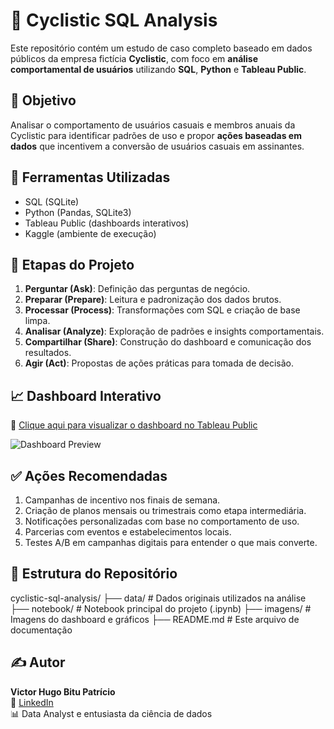 # 🚴 Cyclistic SQL Analysis

Este repositório contém um estudo de caso completo baseado em dados públicos da empresa fictícia **Cyclistic**, com foco em **análise comportamental de usuários** utilizando **SQL**, **Python** e **Tableau Public**.

## 📌 Objetivo

Analisar o comportamento de usuários casuais e membros anuais da Cyclistic para identificar padrões de uso e propor **ações baseadas em dados** que incentivem a conversão de usuários casuais em assinantes.

## 🧰 Ferramentas Utilizadas

- SQL (SQLite)
- Python (Pandas, SQLite3)
- Tableau Public (dashboards interativos)
- Kaggle (ambiente de execução)

## 🧪 Etapas do Projeto

1. **Perguntar (Ask)**: Definição das perguntas de negócio.
2. **Preparar (Prepare)**: Leitura e padronização dos dados brutos.
3. **Processar (Process)**: Transformações com SQL e criação de base limpa.
4. **Analisar (Analyze)**: Exploração de padrões e insights comportamentais.
5. **Compartilhar (Share)**: Construção do dashboard e comunicação dos resultados.
6. **Agir (Act)**: Propostas de ações práticas para tomada de decisão.

## 📈 Dashboard Interativo

🔗 [Clique aqui para visualizar o dashboard no Tableau Public](https://public.tableau.com/views/Dash01Cyclingrev01/dash01)

![Dashboard Preview](https://raw.githubusercontent.com/vhbitu/cyclistic-sql-analysis/main/imagens/dashboard_final.png)

## ✅ Ações Recomendadas

1. Campanhas de incentivo nos finais de semana.
2. Criação de planos mensais ou trimestrais como etapa intermediária.
3. Notificações personalizadas com base no comportamento de uso.
4. Parcerias com eventos e estabelecimentos locais.
5. Testes A/B em campanhas digitais para entender o que mais converte.

## 📁 Estrutura do Repositório

cyclistic-sql-analysis/
├── data/ # Dados originais utilizados na análise
├── notebook/ # Notebook principal do projeto (.ipynb)
├── imagens/ # Imagens do dashboard e gráficos
├── README.md # Este arquivo de documentação


## ✍️ Autor

**Victor Hugo Bitu Patrício**  
📧 [LinkedIn](https://www.linkedin.com/in/vhbitu/)  
📊 Data Analyst e entusiasta da ciência de dados


